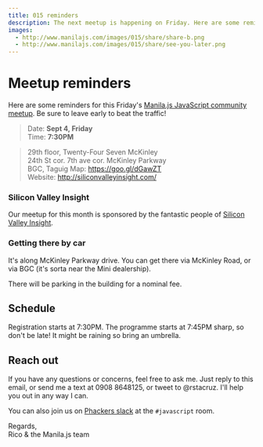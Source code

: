 ```yaml
---
title: 015 reminders
description: The next meetup is happening on Friday. Here are some reminders.
images:
  - http://www.manilajs.com/images/015/share/share-b.png
  - http://www.manilajs.com/images/015/share/see-you-later.png
---
```


# Meetup reminders

Here are some reminders for this Friday's [Manila.js JavaScript community meetup][site]. Be sure to leave early to beat the traffic!

> Date: **Sept 4, Friday**<br>
> Time: **7:30PM**

> 29th floor, Twenty-Four Seven McKinley<br>
> 24th St cor. 7th ave cor. McKinley Parkway<br>
> BGC, Taguig
> Map: <https://goo.gl/dGawZT><br>
> Website: <http://siliconvalleyinsight.com/>

### Silicon Valley Insight

Our meetup for this month is sponsored by the fantastic people of [Silicon Valley Insight](http://siliconvalleyinsight.com/).

### Getting there by car

It's along McKinley Parkway drive. You can get there via McKinley Road, or via BGC (it's sorta near the Mini dealership).

There will be parking in the building for a nominal fee.

## Schedule

Registration starts at 7:30PM. The programme starts at 7:45PM sharp, so don't be late! It might be raining so bring an umbrella.

## Reach out

If you have any questions or concerns, feel free to ask me. Just reply to this email, or send me a text at 0908 8648125, or tweet to @rstacruz. I'll help you out in any way I can.

You can also join us on [Phackers slack](http://phackers.io) at the `#javascript` room.

Regards,<br>
Rico & the Manila.js team

[site]: http://manilajs.com/
